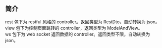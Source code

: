 ## 简介

rest 包下为 restful 风格的 controller。返回类型为 RestDto，自动转换为 json。  
view 包下为控制页面跳转的 controller，返回类型为 ModelAndView。  
ws 包下为 web socket 返回数据的 controller。返回类型不限，自动转换为 json。